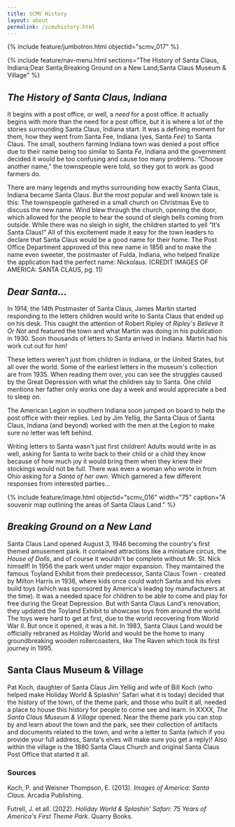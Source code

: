 ```yaml
---
title: SCMV History
layout: about
permalink: /scmvhistory.html
---
```


{% include feature/jumbotron.html objectid="scmv_017" %}

{% include feature/nav-menu.html sections="The History of Santa Claus, Indiana;Dear Santa;Breaking Ground on a New Land;Santa Claus Museum & Village" %}

## *The History of Santa Claus, Indiana*

It begins with a post office, or well, a *need* for a post office. It actually begins with more than the need for a post office, but it is where a lot of the stories surrounding Santa Claus, Indiana start. It was a defining moment for them, how they went from Santa Fee, Indiana (yes, Santa *Fee*) to Santa Claus. The small, southern farming Indiana town was denied a post office due to their name being too similar to Santa *Fe*, Indiana and the government decided it would be too confusing and cause too many problems. “Choose another name,” the townspeople were told, so they got to work as good farmers do. 

There are many legends and myths surrounding how exactly Santa Claus, Indiana became Santa Claus. But the most popular and well known tale is this: The townspeople gathered in a small church on Christmas Eve to discuss the new name. Wind blew through the church, opening the door, which allowed for the people to hear the sound of sleigh bells coming from outside. While there was no sleigh in sight, the children started to yell “It’s Santa Claus\!” All of this excitement made it easy for the town leaders to declare that Santa Claus would be a good name for their home. The Post Office Department approved of this new name in 1856 and to make the name even sweeter, the postmaster of Fulda, Indiana, who helped finalize the application had the perfect name: Nickolaus. (CREDIT IMAGES OF AMERICA: SANTA CLAUS, pg. 11\)

## *Dear Santa...* 

In 1914, the 14th Postmaster of Santa Claus, James Martin started responding to the letters children would write to Santa Claus that ended up on his desk. This caught the attention of Robert Ripley of *Ripley's Believe It Or Not* and featured the town and what Martin was doing in his publication in 1930. Soon thousands of letters to Santa arrived in Indiana. Martin had his work cut out for him!

These letters weren't just from children in Indiana, or the United States, but all over the world. Some of the earliest letters in the museum's collection are from 1935. When reading them over, you can see the struggles caused by the Great Depression with what the children say to Santa. One child mentions her father only works one day a week and would appreciate a bed to sleep on. 

The American Legion in southern Indiana soon jumped on board to help the post office with their replies. Led by Jim Yellig, *the* Santa Claus of Santa Claus, Indiana (and beyond) worked with the men at the Legion to make sure no letter was left behind. 

Writing letters to Santa wasn't just first children! Adults would write in as well, asking for Santa to write back to their child or a child they know because of how much joy it would bring them when they knew their stockings would not be full. There was even a woman who wrote in from Ohio asking for a *Santa of her own*. Which garnered a few different responses from interested parties...

{% include feature/image.html objectid="scmv_016" width="75" caption="A souvenir map outlining the areas of Santa Claus Land." %}

## *Breaking Ground on a New Land*

Santa Claus Land opened August 3, 1946 becoming the country's first themed amusement park. It contained attractions like a miniature circus, the *House of Dolls*, and of course it wouldn't be complete without Mr. St. Nick himself! In 1956 the park went under major expansion. They maintained the famous Toyland Exhibit from their predecessor, Santa Claus Town - created by Milton Harris in 1936, where kids once could watch Santa and his elves build toys (which was sponsored by America's leadng toy manufacturers at the time). It was a needed space for children to be able to come and play for free during the Great Depression. But with Santa Claus Land's renovation, they updated the Toyland Exhibit to showcase toys from around the world. The toys were hard to get at first, due to the world recovering from World War II. But once it opened, it was a hit. In 1983, Santa Claus Land would be officially rebraned as Holiday World and would be the home to many groundbreaking wooden rollercoasters, like The Raven which took its first journey in 1995. 

## Santa Claus Museum & Village 

Pat Koch, daughter of Santa Claus Jim Yellig and wife of Bill Koch (who helped make Holiday World & Splashin' Safari what it is today) decided that the history of the town, of the theme park, and those who built it all, needed a place to house this history for people to come see and learn. In XXXX, *The Santa Claus Museum & Village* opened. Near the theme park you can stop by and learn about the town and the park, see their collection of artifacts and documents related to the town, and write a letter to Santa (which if you provide your full address, Santa's elves will make sure you get a reply)! Also within the village is the 1880 Santa Claus Church and original Santa Claus Post Office that started it all. 


### Sources
Koch, P. and Weisner Thompson, E. (2013). *Images of America: Santa Claus.* Arcadia Publishing.

Futrell, J. et all. (2022). *Holiday World & Splashin' Safari: 75 Years of America's First Theme Park.* Quarry Books.

